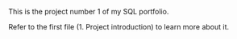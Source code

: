 This is the project number 1 of my SQL portfolio.

Refer to the first file (1. Project introduction) to learn more about it. 

